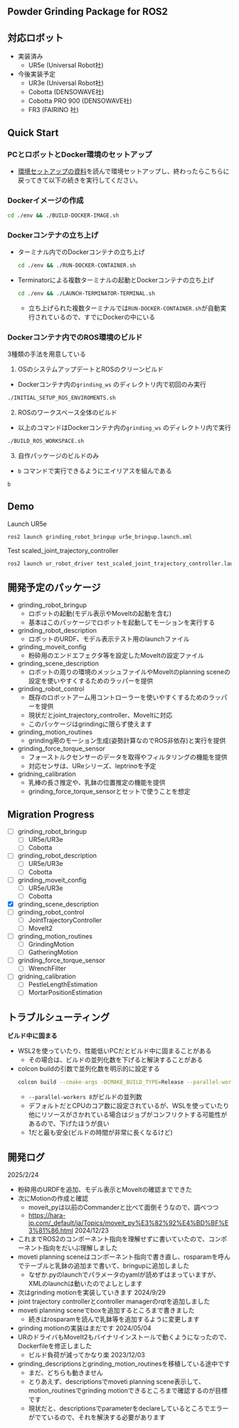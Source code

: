 ## Powder Grinding Package for ROS2

<!-- test kawasaki -->

## 対応ロボット
- 実装済み
  - UR5e (Universal Robot社)
- 今後実装予定
   - UR3e (Universal Robot社)
   - Cobotta (DENSOWAVE社)
   - Cobotta PRO 900 (DENSOWAVE社)
   - FR3 (FAIRINO 社)


## Quick Start
### PCとロボットとDocker環境のセットアップ
- [環境セットアップの資料](./env/docker/README_jp.md)を読んで環境セットアップし、終わったらこちらに戻ってきて以下の続きを実行してください。

### Dockerイメージの作成
```bash
cd ./env && ./BUILD-DOCKER-IMAGE.sh
```

### Dockerコンテナの立ち上げ
- ターミナル内でのDockerコンテナの立ち上げ
   ```bash
   cd ./env && ./RUN-DOCKER-CONTAINER.sh
   ```
- Terminatorによる複数ターミナルの起動とDockerコンテナの立ち上げ
   ```bash
   cd ./env && ./LAUNCH-TERMINATOR-TERMINAL.sh
   ```
   - 立ち上げられた複数ターミナルでは`RUN-DOCKER-CONTAINER.sh`が自動実行されているので、すでにDockerの中にいる

### Dockerコンテナ内でのROS環境のビルド
3種類の手法を用意している
1. OSのシステムアップデートとROSのクリーンビルド
  - Dockerコンテナ内の`grinding_ws` のディレクトリ内で初回のみ実行
  ```bash
  ./INITIAL_SETUP_ROS_ENVIROMENTS.sh  
  ```
2. ROSのワークスペース全体のビルド
  - 以上のコマンドはDockerコンテナ内の`grinding_ws` のディレクトリ内で実行
  ```bash
  ./BUILD_ROS_WORKSPACE.sh
  ```
3. 自作パッケージのビルドのみ
  - `b` コマンドで実行できるようにエイリアスを組んである
  ```bash
  b
  ```

## Demo
Launch UR5e
```bash
ros2 launch grinding_robot_bringup ur5e_bringup.launch.xml 
```

Test scaled_joint_trajectory_controller
```bash
ros2 launch ur_robot_driver test_scaled_joint_trajectory_controller.launch.py
```

## 開発予定のパッケージ
- grinding_robot_bringup
  - ロボットの起動(モデル表示やMoveItの起動を含む)
  - 基本はこのパッケージでロボットを起動してモーションを実行する
- grinding_robot_description
  - ロボットのURDF、モデル表示テスト用のlaunchファイル
- grinding_moveit_config
  - 粉砕用のエンドエフェクタ等を設定したMoveItの設定ファイル
- grinding_scene_description
  - ロボットの周りの環境のメッシュファイルやMoveItのplanning sceneの設定を使いやすくするためのラッパーを提供
- grinding_robot_control
  - 既存のロボットアーム用コントローラーを使いやすくするためのラッパーを提供
  - 現状だとjoint_trajectory_controller、MoveItに対応
  - このパッケージはgrindingに限らず使えます
- grinding_motion_routines
  - grinding用のモーション生成(姿勢計算なのでROS非依存)と実行を提供
- grinding_force_torque_sensor
  - フォーストルクセンサーのデータを取得やフィルタリングの機能を提供
  - 対応センサは、UReシリーズ、leptrinoを予定
- gridning_calibration
  - 乳棒の長さ推定や、乳鉢の位置推定の機能を提供
  - grinding_force_torque_sensorとセットで使うことを想定

## Migration Progress 
- [ ] grinding_robot_bringup
  - [ ] UR5e/UR3e
  - [ ] Cobotta
- [ ] grinding_robot_description
  - [ ] UR5e/UR3e
  - [ ] Cobotta
- [ ] grinding_moveit_config
  - [ ] UR5e/UR3e
  - [ ] Cobotta
- [x] grinding_scene_description
- [ ] grinding_robot_control
  - [ ] JointTrajectoryController
  - [ ] MoveIt2
- [ ] grinding_motion_routines
  - [ ] GrindingMotion
  - [ ] GatheringMotion
- [ ] grinding_force_torque_sensor
  - [ ] WrenchFilter
- [ ] gridning_calibration
  - [ ] PestleLengthEstimation
  - [ ] MortarPositionEstimation

## トラブルシューティング
**ビルド中に固まる**
- WSL2を使っていたり、性能低いPCだとビルド中に固まることがある
  - その場合は、ビルドの並列化数を下げると解決することがある
- colcon buildの引数で並列化数を明示的に設定する
  ```bash
  colcon build --cmake-args -DCMAKE_BUILD_TYPE=Release --parallel-workers 8 --cmake-clean-cache
  ```
  - `--parallel-workers 8`がビルドの並列数
  - デフォルトだとCPUのコア数に設定されているが、WSLを使っていたり他にリソースがさかれている場合はジョブがコンフリクトする可能性があるので、下げたほうが良い
  - 1だと最も安全(ビルドの時間が非常に長くなるけど)

## 開発ログ
2025/2/24
- 粉砕用のURDFを追加、モデル表示とMoveItの確認までできた
- 次にMotionの作成と確認
  - moveit_pyは以前のCommanderと比べて面倒そうなので、調べつつ
  - https://hara-jp.com/_default/ja/Topics/moveit_py%E3%82%92%E4%BD%BF%E3%81%86.html
2024/12/23
- これまでROS2のコンポーネント指向を理解せずに書いていたので、コンポーネント指向をだいぶ理解しました
- moveti planning sceneはコンポーネント指向で書き直し、rosparamを呼んでテーブルと乳鉢の追加まで書いて、bringupに追加しました
  - なぜか.pyのlaunchでパラメータのyamlが読めずはまっていますが、XMLのlaunchは動いたのでよしとします
- 次はgrinding motionを実装していきます
2024/9/29
- joint trajectory controllerとcontroller managerのrqtを追加しました
- moveti planning sceneでboxを追加するところまで書きました
  - 続きはrosparamを読んで乳鉢等を追加するように変更します
- grinding motionの実装はまだです
2024/05/04
- URのドライバもMoveIt2もバイナリインストールで動くようになったので、Dockerfileを修正しました
  - ビルド負荷が減ってかなり楽
2023/12/03
- grinding_descriptionsとgrinding_motion_routinesを移植している途中です
  - まだ、どちらも動きません
  - とりあえず、descriptionsでmoveti planning scene表示して、motion_routinesでgrinding motionできるところまで確認するのが目標です
  - 現状だと、descriptionsでparameterをdeclareしているところでエラーがでているので、それを解決する必要があります
